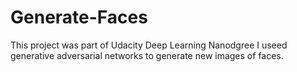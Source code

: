 # Generate-Faces

This project was part of Udacity Deep Learning Nanodgree I useed generative adversarial networks to generate new images of faces.
